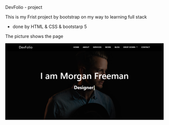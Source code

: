 DevFolio - project

This is my Frist project by bootstrap on my way to learning full stack

* done by HTML & CSS & bootstarp 5

The picture shows the page

![This is an image](img/Capture.PNG)